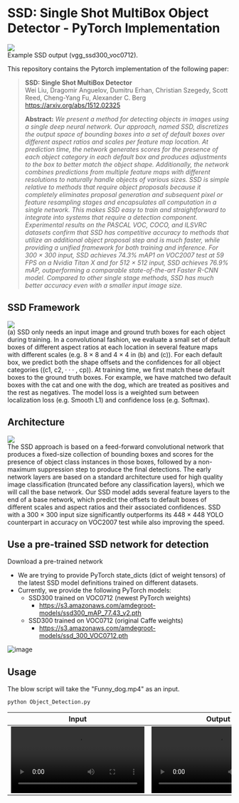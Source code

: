 # SSD: Single Shot MultiBox Object Detector - PyTorch Implementation

<img src="https://user-images.githubusercontent.com/50144683/234833819-a7d077ca-c5e5-45a7-8f21-bd3098f61d2c.jpg"></br>
Example SSD output (vgg_ssd300_voc0712).

This repository contains the Pytorch implementation of the following paper:
>**SSD: Single Shot MultiBox Detector**</br>
>Wei Liu, Dragomir Anguelov, Dumitru Erhan, Christian Szegedy, Scott Reed, Cheng-Yang Fu, Alexander C. Berg</br>
>https://arxiv.org/abs/1512.02325
>
>**Abstract:** _We present a method for detecting objects in images using a single deep neural network. Our approach, named SSD, discretizes the output space of bounding boxes into a set of default boxes over different aspect ratios and scales per feature map location. At prediction time, the network generates scores for the presence of each object category in each default box and produces adjustments to the box to better match the object shape. Additionally, the network combines predictions from multiple feature maps with different resolutions to naturally handle objects of various sizes. SSD is simple relative to methods that require object proposals because it completely eliminates proposal generation and subsequent pixel or feature resampling stages and encapsulates all computation in a single
network. This makes SSD easy to train and straightforward to integrate into systems that require a detection component. Experimental results on the PASCAL VOC, COCO, and ILSVRC datasets confirm that SSD has competitive accuracy to methods that utilize an additional object proposal step and is much faster, while providing a unified framework for both training and inference. For 300 × 300 input, SSD achieves 74.3% mAP1 on VOC2007 test at 59 FPS on a Nvidia Titan X and for 512 × 512 input, SSD achieves 76.9% mAP, outperforming a comparable state-of-the-art Faster R-CNN model. Compared to other single stage methods, SSD has much better accuracy even with a smaller input image size._

## SSD Framework
<img src="https://user-images.githubusercontent.com/50144683/234837128-70bf7b8f-5bf4-4492-9fe4-a029f5dfeaf1.png"></br>
(a) SSD only needs an input image and ground truth boxes for each object during training. In a convolutional fashion, we evaluate a small set of default boxes of different aspect ratios at each location in several feature maps with different scales (e.g. 8 × 8 and 4 × 4 in (b) and (c)). 
For each default box, we predict both the shape offsets and the confidences for all object categories ((c1, c2, · · · , cp)). At training time, we first match these default boxes to the ground truth boxes. For example, we have matched two default boxes with the cat and one with the dog, which are treated as positives and the rest as negatives. The model loss is a weighted sum between localization loss (e.g. Smooth L1) and confidence loss (e.g. Softmax).

## Architecture
<img src="https://user-images.githubusercontent.com/50144683/234840433-d68d4285-5009-4ff1-82c1-ce9c310737c0.png"></br>
The SSD approach is based on a feed-forward convolutional network that produces a fixed-size collection of bounding boxes and scores for the presence of object class instances in those boxes, followed by a non-maximum suppression step to produce the final detections. The early network layers are based on a standard architecture used for high quality image classification (truncated before any classification layers), which we will call the base network. Our SSD model adds several feature layers to the end of a base network, which predict the offsets to default boxes of different scales and aspect ratios and their associated confidences. SSD with a 300 × 300 input size significantly outperforms its 448 × 448 YOLO counterpart in accuracy on VOC2007 test while also improving the speed.

## Use a pre-trained SSD network for detection
Download a pre-trained network
+ We are trying to provide PyTorch state_dicts (dict of weight tensors) of the latest SSD model definitions trained on different datasets.
+ Currently, we provide the following PyTorch models:
  - SSD300 trained on VOC0712 (newest PyTorch weights)
    - https://s3.amazonaws.com/amdegroot-models/ssd300_mAP_77.43_v2.pth
  - SSD300 trained on VOC0712 (original Caffe weights)
    - https://s3.amazonaws.com/amdegroot-models/ssd_300_VOC0712.pth </br>
    
![image](https://user-images.githubusercontent.com/50144683/234842695-c4797086-6664-4c1e-9e29-cccf254bcfe9.png)

## Usage
The blow script will take the "Funny_dog.mp4" as an input.</br>
```
python Object_Detection.py
```

| Input | Output |
| --------------------------------- | --------------------------------- |
| <video src="https://user-images.githubusercontent.com/50144683/234843854-5fc189c8-34f6-46bc-84ff-8549f8f76cbb.mp4"> | <video src="https://user-images.githubusercontent.com/50144683/234844307-2d42b17d-5b0f-4e49-9179-428ea43fdd07.mp4"> |
